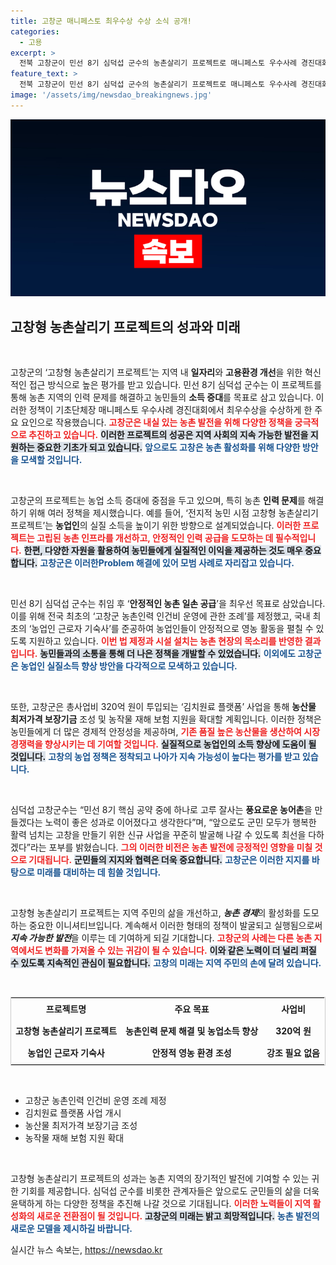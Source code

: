```yaml
---
title: 고창군 매니페스토 최우수상 수상 소식 공개!
categories:
  - 고용
excerpt: >
  전북 고창군이 민선 8기 심덕섭 군수의 농촌살리기 프로젝트로 매니페스토 우수사례 경진대회에서 최우수상을 수상했습니다. 농업인 안정성 향상을 위한 다양한 정책과 혁신이 주목받으며, 차별화된 일자리 창출을 실현한 성과에 기대감이 모아집니다!
feature_text: >
  전북 고창군이 민선 8기 심덕섭 군수의 농촌살리기 프로젝트로 매니페스토 우수사례 경진대회에서 최우수상을 수상했습니다. 농업인 안정성 향상을 위한 다양한 정책과 혁신이 주목받으며, 차별화된 일자리 창출을 실현한 성과에 기대감이 모아집니다!
image: '/assets/img/newsdao_breakingnews.jpg'
---
```


<p><img src="/assets/img/newsdao_breakingnews.jpg" alt="bookingtag 속보" /></p>

<h2 data-ke-size="size26">고창형 농촌살리기 프로젝트의 성과와 미래</h2>

<p data-ke-size="size16">&nbsp;</p>

<p>고창군의 ‘고창형 농촌살리기 프로젝트’는 지역 내 <strong>일자리</strong>와 <strong>고용환경 개선</strong>을 위한 혁신적인 접근 방식으로 높은 평가를 받고 있습니다. 민선 8기 심덕섭 군수는 이 프로젝트를 통해 농촌 지역의 인력 문제를 해결하고 농민들의 <strong>소득 증대</strong>를 목표로 삼고 있습니다. 이러한 정책이 기초단체장 매니페스토 우수사례 경진대회에서 최우수상을 수상하게 한 주요 요인으로 작용했습니다. <b><span style="color: #ee2323;">고창군은 내실 있는 농촌 발전을 위해 다양한 정책을 궁극적으로 추진하고 있습니다.</span></b> <b><span style="background-color: #21538527;">이러한 프로젝트의 성공은 지역 사회의 지속 가능한 발전을 지원하는 중요한 기초가 되고 있습니다.</span></b> <b><span style="color: #1a5490;">앞으로도 고창은 농촌 활성화를 위해 다양한 방안을 모색할 것입니다.</span></b> </p>

<p data-ke-size="size16">&nbsp;</p>

<p>고창군의 프로젝트는 농업 소득 증대에 중점을 두고 있으며, 특히 농촌 <strong>인력 문제</strong>를 해결하기 위해 여러 정책을 제시했습니다. 예를 들어, ‘전지적 농민 시점 고창형 농촌살리기 프로젝트’는 <strong>농업인</strong>의 실질 소득을 높이기 위한 방향으로 설계되었습니다. <b><span style="color: #ee2323;">이러한 프로젝트는 고립된 농촌 인프라를 개선하고, 안정적인 인력 공급을 도모하는 데 필수적입니다.</span></b> <b><span style="background-color: #21538527;">한편, 다양한 자원을 활용하여 농민들에게 실질적인 이익을 제공하는 것도 매우 중요합니다.</span></b> <b><span style="color: #1a5490;">고창군은 이러한Problem 해결에 있어 모범 사례로 자리잡고 있습니다.</span></b></p>

<p data-ke-size="size16">&nbsp;</p>

<p>민선 8기 심덕섭 군수는 취임 후 ‘<strong>안정적인 농촌 일손 공급</strong>’을 최우선 목표로 삼았습니다. 이를 위해 전국 최초의 ‘고창군 농촌인력 인건비 운영에 관한 조례’를 제정했고, 국내 최초의 ‘농업인 근로자 기숙사’를 준공하여 농업인들이 안정적으로 영농 활동을 펼칠 수 있도록 지원하고 있습니다. <b><span style="color: #ee2323;">이번 법 제정과 시설 설치는 농촌 현장의 목소리를 반영한 결과입니다.</span></b> <b><span style="background-color: #21538527;">농민들과의 소통을 통해 더 나은 정책을 개발할 수 있었습니다.</span></b> <b><span style="color: #1a5490;">이외에도 고창군은 농업인 실질소득 향상 방안을 다각적으로 모색하고 있습니다.</span></b></p>

<p data-ke-size="size16">&nbsp;</p>

<p>또한, 고창군은 총사업비 320억 원이 투입되는 ‘김치원료 플랫폼’ 사업을 통해 <strong>농산물 최저가격 보장기금</strong> 조성 및 농작물 재해 보험 지원을 확대할 계획입니다. 이러한 정책은 농민들에게 더 많은 경제적 안정성을 제공하며, <b><span style="color: #ee2323;">기존 품질 높은 농산물을 생산하여 시장 경쟁력을 향상시키는 데 기여할 것입니다.</span></b> <b><span style="background-color: #21538527;">실질적으로 농업인의 소득 향상에 도움이 될 것입니다.</span></b> <b><span style="color: #1a5490;">고창의 농업 정책은 정착되고 나아가 지속 가능성이 높다는 평가를 받고 있습니다.</span></b></p>

<p data-ke-size="size16">&nbsp;</p>

<p>심덕섭 고창군수는 “민선 8기 핵심 공약 중에 하나로 고루 잘사는 <strong>풍요로운 농어촌</strong>을 만들겠다는 노력이 좋은 성과로 이어졌다고 생각한다”며, “앞으로도 군민 모두가 행복한 활력 넘치는 고창을 만들기 위한 신규 사업을 꾸준히 발굴해 나갈 수 있도록 최선을 다하겠다”라는 포부를 밝혔습니다. <b><span style="color: #ee2323;">그의 이러한 비전은 농촌 발전에 긍정적인 영향을 미칠 것으로 기대됩니다.</span></b> <b><span style="background-color: #21538527;">군민들의 지지와 협력은 더욱 중요합니다.</span></b> <b><span style="color: #1a5490;">고창군은 이러한 지지를 바탕으로 미래를 대비하는 데 힘쓸 것입니다.</span></b></p>

<p data-ke-size="size16">&nbsp;</p>

<p>고창형 농촌살리기 프로젝트는 지역 주민의 삶을 개선하고, <strong><em>농촌 경제</em></strong>의 활성화를 도모하는 중요한 이니셔티브입니다. 계속해서 이러한 형태의 정책이 발굴되고 실행됨으로써 <strong><em>지속 가능한 발전</em></strong>을 이루는 데 기여하게 되길 기대합니다. <b><span style="color: #ee2323;">고창군의 사례는 다른 농촌 지역에서도 변화를 가져올 수 있는 귀감이 될 수 있습니다.</span></b> <b><span style="background-color: #21538527;">이와 같은 노력이 더 널리 퍼질 수 있도록 지속적인 관심이 필요합니다.</span></b> <b><span style="color: #1a5490;">고창의 미래는 지역 주민의 손에 달려 있습니다.</span></b></p>

<p data-ke-size="size16">&nbsp;</p>

<table style="width: 100%; border: 1px solid #ccc;">
    <tr>
        <td style="text-align: center; height: 30px;"><b>프로젝트명</b></td>
        <td style="text-align: center; height: 30px;"><b>주요 목표</b></td>
        <td style="text-align: center; height: 30px;"><b>사업비</b></td>
    </tr>
    <tr>
        <td style="text-align: center; height: 30px;"><b>고창형 농촌살리기 프로젝트</b></td>
        <td style="text-align: center; height: 30px;"><b>농촌인력 문제 해결 및 농업소득 향상</b></td>
        <td style="text-align: center; height: 30px;"><b>320억 원</b></td>
    </tr>
    <tr>
        <td style="text-align: center; height: 30px;"><b>농업인 근로자 기숙사</b></td>
        <td style="text-align: center; height: 30px;"><b>안정적 영농 환경 조성</b></td>
        <td style="text-align: center; height: 30px;"><b>강조 필요 없음</b></td>
    </tr>
</table>

<p data-ke-size="size16">&nbsp;</p>

<ul>
    <li>고창군 농촌인력 인건비 운영 조례 제정</li>
    <li>김치원료 플랫폼 사업 개시</li>
    <li>농산물 최저가격 보장기금 조성</li>
    <li>농작물 재해 보험 지원 확대</li>
</ul>

<p data-ke-size="size16">&nbsp;</p>

<p>고창형 농촌살리기 프로젝트의 성과는 농촌 지역의 장기적인 발전에 기여할 수 있는 귀한 기회를 제공합니다. 심덕섭 군수를 비롯한 관계자들은 앞으로도 군민들의 삶을 더욱 윤택하게 하는 다양한 정책을 추진해 나갈 것으로 기대됩니다. <b><span style="color: #ee2323;">이러한 노력들이 지역 활성화의 새로운 전환점이 될 것입니다.</span></b> <b><span style="background-color: #21538527;">고창군의 미래는 밝고 희망적입니다.</span></b> <b><span style="color: #1a5490;">농촌 발전의 새로운 모델을 제시하길 바랍니다.</span></b></p>
실시간 뉴스 속보는, <a href="https://newsdao.kr" rel="dofollow">https://newsdao.kr</a>


